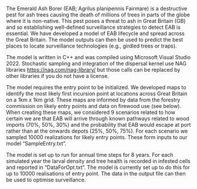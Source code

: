The Emerald Ash Borer (EAB; Agrilus planipennis Fairmare) is a destructive pest for ash trees causing the death of millions of trees in parts of the globe where it is non-native. This pest poses a threat to ash in Great Britain (GB) and so establishing well-defined surveillance strategies to detect EAB is essential. We have developed a model of EAB lifecycle and spread across the Great Britain. The model outputs can then be used to predict the best places to locate surveillance technologies (e.g., girdled trees or traps).

The model is written in C++ and was compiled using Microsoft Visual Studio 2022. Stochastic sampling and integration of the dispersal kernel use NAG libraries https://nag.com/nag-library/  but those calls can be replaced by other libraries if you do not have a license. 

The model requires the entry point to be initialized. We developed maps to identify the most likely first incursion point at locations across Great Britain on a 1km x 1km grid. These maps are informed by data from the forestry commission on likely entry points and data on firewood use (see below). When creating these maps, we considered 9 scenarios related to how certain we are that EAB will arrive through known pathways related to wood imports (70%, 50%, 30%) and the probability that EAB would escape at port rather than at the onwards depots (25%, 50%, 75%).  For each scenario we sampled 10000 realizations for likely entry points.  These form inputs to our model “SampleEntry.txt”.  

The model is set up to run for annual time steps for 8 years. For each simulated year the larval density and tree health is recorded in infested cells and reported in “DataForOpt.txt”. The model is currently set up to do this for up to 10000 realisations of entry point. The data in the output file can then be used to optimise surveillance. 
